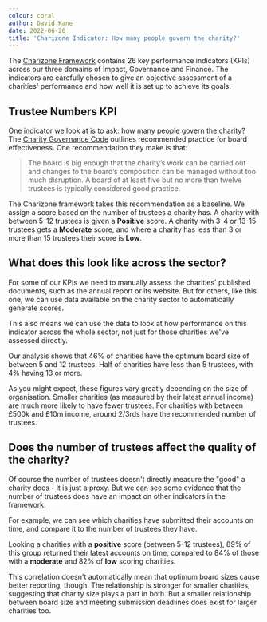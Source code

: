 ```yaml
---
colour: coral
author: David Kane
date: 2022-06-20
title: 'Charizone Indicator: How many people govern the charity?'
---
```


The [Charizone Framework](../our-methodology.md) contains 26 key performance indicators (KPIs) across our three domains of Impact, Governance and Finance. The indicators are carefully chosen to give an objective assessment of a charities' performance and how well it is set up to achieve its goals.

## Trustee Numbers KPI

One indicator we look at is to ask: how many people govern the charity? The [Charity Governance Code](https://www.charitygovernancecode.org/en/5-board-effectiveness) outlines recommended practice for board effectiveness. One recommendation they make is that:

> The board is big enough that the charity’s work can be carried out and changes to the board’s composition can be managed without too much disruption. A board of at least five but no more than twelve trustees is typically considered good practice.

The Charizone framework takes this recommendation as a baseline. We assign a score based on the number of trustees a charity has. A charity with between 5-12 trustees is given a <strong class="color-positive">Positive</strong> score. A charity with 3-4 or 13-15 trustees gets a <strong class="color-moderate">Moderate</strong> score, and where a charity has less than 3 or more than 15 trustees their score is <strong class="color-negative">Low</strong>.

## What does this look like across the sector?

For some of our KPIs we need to manually assess the charities' published documents, such as the annual report or its website. But for others, like this one, we can use data available on the charity sector to automatically generate scores.

This also means we can use the data to look at how performance on this indicator across the whole sector, not just for those charities we've assessed directly.

<div class="flourish-embed flourish-chart" data-src="visualisation/10376970"></div>

Our analysis shows that 46% of charities have the optimum board size of between 5 and 12 trustees. Half of charities have less than 5 trustees, with 4% having 13 or more.

<div class="flourish-embed flourish-chart" data-src="visualisation/10377286"></div>

As you might expect, these figures vary greatly depending on the size of organisation. Smaller charities (as measured by their latest annual income) are much more likely to have fewer trustees. For charities with between £500k and £10m income, around 2/3rds have the recommended number of trustees.

<div class="flourish-embed flourish-chart" data-src="visualisation/10377226"></div>

## Does the number of trustees affect the quality of the charity?

Of course the number of trustees doesn't directly measure the "good" a charity does - it is just a proxy. But we can see some evidence that the number of trustees does have an impact on other indicators in the framework.

For example, we can see which charities have submitted their accounts on time, and compare it to the number of trustees they have.

Looking a charities with a <strong class="color-positive">positive</strong> score (between 5-12 trustees), 89% of this group returned their latest accounts on time, compared to 84% of those with a <strong class="color-moderate">moderate</strong> and 82% of <strong class="color-negative">low</strong> scoring charities.

This correlation doesn't automatically mean that optimum board sizes cause better reporting, though. The relationship is stronger for smaller charities, suggesting that charity size plays a part in both. But a smaller relationship between board size and meeting submission deadlines does exist for larger charities too.

<div class="flourish-embed flourish-chart" data-src="visualisation/10377364"></div>

<script src="https://public.flourish.studio/resources/embed.js"></script>

